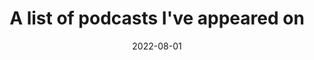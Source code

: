 ---
title: "A list of podcasts I've appeared on"
date: '2022-08-01'
tags: ['public speaking', 'podcasting']
description: "I love speaking on podcasts about lifestyle design and careers."
sidebar_label: 'Podcast apperances'
sidebar_position: 3
---